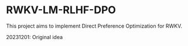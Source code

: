 # RWKV-LM-RLHF-DPO

This project aims to implement Direct Preference Optimization for RWKV. 

20231201: Original idea

